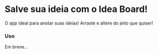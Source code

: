 # Salve sua ideia com o Idea Board!

O app ideal para anotar suas ideias! Arraste e altere do jeito que quiser!

### Uso

Em breve...